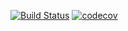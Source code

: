 [![Build Status](https://travis-ci.org/DashaSinkova/job4j_design.svg?branch=master)](https://travis-ci.org/DashaSinkova/job4j_design)
[![codecov](https://codecov.io/gh/DashaSinkova/job4j_design/branch/master/graph/badge.svg)](https://codecov.io/gh/DashaSinkova/job4j_design)
